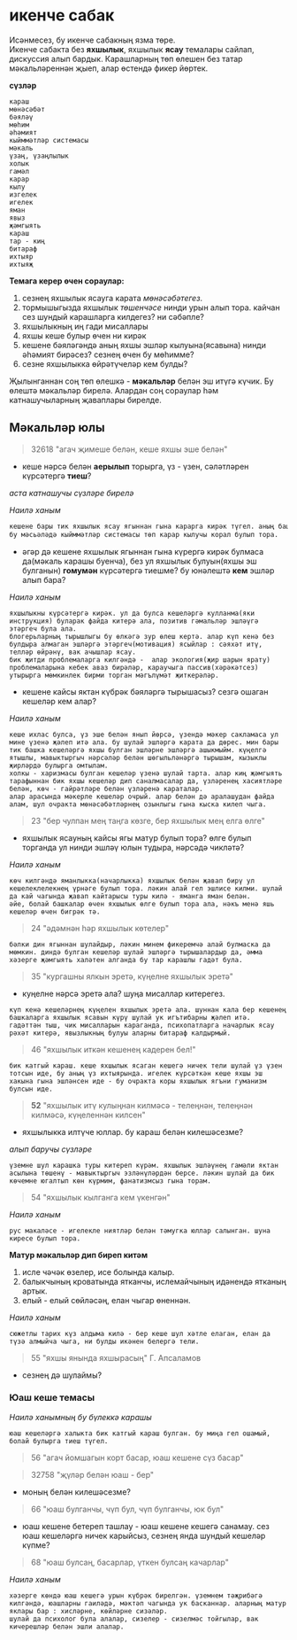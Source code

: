 # икенче сабак
Исәнмесез, бу икенче сабакның язма төре.  
Икенче сабакта без **яхшылык**, яхшылык **ясау** темалары сайлап, дискуссия алып бардык. Карашларның төп өлешен без татар мәкальләреннән җыеп, алар өстендә фикер йөртек.    


**сүзләр**

```
караш
мөнәсәбәт
бәяләү
мөһим
әһәмият
кыйммәтләр системасы
мәкаль
үзаң, үзаңлылык
холык
гамәл
карар
кылу
изгелек
игелек
яман
явыз
җәмгыять
караш
тар - киң
битараф
ихтыяр
ихтыяҗ  
```

**Темага керер өчен сораулар:**
1. сезнең яхшылык ясауга карата *мөнәсәбәтегез*.
2. тормышыгызда яхшылык *төшенчәсе* нинди урын алып тора.  кайчан сез шундый карашларга килдегез? ни сәбәпле?
3. яхшылыкның иң гади мисаллары
4. яхшы кеше булыр өчен ни кирәк
5. кешене бәяләгәндә аның яхшы эшләр кылуына(ясавына) нинди әһәмият бирәсез? сезнең өчен бу мөһимме?
6. сезне яхшылыкка өйрәтүчеләр кем булды?

Җылынганнан соң төп өлешкә - **мәкальләр** белән эш итүгә күчик. 
Бу өлештә мәкальләр бирелә. Алардан соң сораулар һәм катнашучыларның җаваплары бирелде. 
## Мәкальләр юлы

> 32618 "агач җимеше белән, кеше яхшы эше белән"

- кеше нәрсә белән **аерылып** торырга, үз - үзен,  сәләтләрен күрсәтергә **тиеш**?

*аста катнашучы сүзләре бирелә*

*Наилә ханым*

``` md
кешене бары тик яхшылык ясау ягыннан гына карарга кирәк түгел. аның башка, үзебезгә бик тә ошап бетмәген якларын танырга кирәк - аларга да әһәмият бирергә мәҗбүрбез.
бу мәсьәләдә кыйммәтләр системасы төп карар кылучы корал булып тора.
```

- әгәр дә кешене яхшылык ягыннан гына күрергә кирәк булмаса да(мәкаль карашы буенча), без ул яхшылык булуын(яхшы эш булганын) **гомумән** күрсәтергә тиешме? бу юнәлештә **кем** эшләр алып бара?  

*Наилә ханым*

```
яхшылыкны күрсәтергә кирәк. ул да булса кешеләргә кулланма(яки инструкция) буларак файда китерә ала, позитив гәмальләр эшләүгә этәргеч була ала. 
блогерьларның тырышлыгы бу өлкәгә зур өлеш кертә. алар күп кенә без булдыра алмаган эшләргә этәргеч(мотивация) ясыйлар : сәяхәт итү, телләр өйрәнү, вак ачышлар ясау.
бик җитди проблемаларга килгәндә -  алар экология(җир шарын ярату) проблемаларына кебек аваз бирәләр, караучыга пассив(хәрәкәтсез) утырырга мөмкинлек бирми торган мәгълүмәт җиткерәләр.
```

- кешене кайсы яктан күбрәк бәяләргә тырышасыз? сезгә ошаган кешеләр кем алар?

*Наилә ханым*

```
кеше ихлас булса, үз эше белән янып йөрсә, үзендә мәкер сакламаса ул мине үзенә җәлеп итә ала. бу шулай эшләргә карата да дөрес. мин бары тик башка кешеләргә яхшы булган эшләрне эшләргә ашыкмыйм. күңелгә ятышлы, мавыктыргыч нәрсәләр белән шөгыльләнәргә тырышам, кызыклы җирләрдә булырга омтылам.
холкы - харизмасы булган кешеләр үзенә шулай тарта. алар киң җәмгыять тарафыннан бик яхшы кешеләр дип саналмасалар да, үзләренең хасиятләре белән, көч - гайрәтләре белән үзләренә караталар.
алар арасында мәкерле кешеләр очрый. алар белән дә аралашудан файда алам, шул очракта мөнәсәбәтләрнең озынлыгы гына кыска килеп чыга.

```

> 23 "бер чулпан мең таңга көзге, бер яхшылык мең елга өлге"

- яхшылык ясауның кайсы ягы матур булып тора? өлге булып торганда ул нинди эшләү юлын тудыра, нәрсәдә чикләтә?

*Наилә ханым*

```
көч килгәндә яманлыкка(начарлыкка) яхшылык белән җавап бирү ул кешелеклелекнең үрнәге булып тора. ләкин алай гел эшлисе килми. шулай да кай чагында җавап кайтарысы туры килә - яманга яман белән.
әйе, болай башкалар өчен яхшылык өлге булып тора ала, нәкъ менә яшь кешеләр өчен бигрәк тә.
```

> 24 "әдәмнән һәр яхшылык көтелер"

```
бәлки дин ягыннан шулайдыр, ләкин минем фикеремчә алай булмаска да мөмкин. диндә булган кешеләр шулай эшләргә тырышалардыр да, әмма хәзерге җәмгыять халәтен алганда бу тар карашлы гадәт була.
```

> 35 "кургашны ялкын эретә, күңелне яхшылык эретә"

- куңелне нәрсә эретә ала? шуңа мисаллар китерегез.

```
күп кенә кешеләрнең күңелен яхшылык эретә ала. шуннан кала бер кешенең башкаларга яхшылык ясавын күрү шулай ук игътибарны җәлеп итә.
гадәттән тыш, чик мисалларын караганда, психопатларга начарлык ясау рәхәт китерә, явызлыкның булуы аларны битараф калдырмый.
```

> 46 "яхшылык иткән кешенең кадерен бел!"

```
бик катгый караш. кеше яхшылык ясаган кешегә ничек тели шулай үз үзен тотсын иде, бу аның үз ихтыярында. игелек күрсәткән кеше яхшы эш хакына гына эшләнсен иде - бу очракта коры яхшылык ягъни гуманизм булсын иде.

```

> **52** "яхшылык итү кулыңнан килмәсә - телеңнән, телеңнән килмәсә, күңеленнән килсен"

- яхшылыкка илтүче юллар. бу караш белән килешәсезме?

*алып баручы сүзләре*

```
үземне шул карашка туры китереп күрәм. яхшылык эшләүнең гамәли яктан асылына төшенү - мавыктыргыч эзләнүләрдән берсе. ләкин шулай да бик көчемне югалтып көн күрмим, фанатизмсыз гына торам. 
```

> 54 "яхшылык кылганга кем үкенгән"

*Наилә ханым*

```
рус макаләсе - игелекле ниятләр белән тәмугка юллар салынган. шуна киресе булып тора. 
```

**Матур мәкальләр дип биреп китәм**

1. исле чәчәк өзелер, исе болында калыр.
2.  балыкчының кроватында ятканчы, ислемайчының идәнендә ятканың артык.
3.  елый - елый сөйләсәң, елан чыгар өненнән.

*Наилә ханым*  

```
сюжетлы тарих күз алдыма килә - бер кеше шул хәтле елаган, елан да түзә алмыйча чыга, ни булды икәнен белергә тели.
```

> 55 "яхшы янында яхшырасың"  Г. Апсаламов

- сезнең дә шулаймы?

### Юаш кеше темасы

*Наилә ханымның бу бүлеккә карашы*

```
юаш кешеләргә халыкта бик катгый караш булган. бу миңа гел ошамый, болай булырга тиеш түгел.
```

> 56 "агач йомшагын корт басар, юаш кешене сүз басар"

> 32758 "җүләр белән юаш - бер"

- моның белән килешәсезме?

> 66 "юаш булганчы, чүп бул, чүп булганчы, юк бул"

- юаш кешене бетереп ташлау - юаш кешене кешегә санамау. сез юаш кешеләргә ничек карыйсыз, сезнең янда шундый кешеләр күпме?

> 68 "юаш булсаң, басарлар, үткен булсаң качарлар"

*Наилә ханым*

```
хәзерге көндә юаш кешегә урын күбрәк бирелгән. үземнем тәҗрибәгә килгәндә, юашларны гаиләдә, мәктәп чагында ук басканнар. аларның матур яклары бар : хисләрне, көйләрне сизәләр.  
шулай да психолог була алалар, сизелер - сизелмәс тойгылар, вак кичерешләр белән эшли алалар.  

```